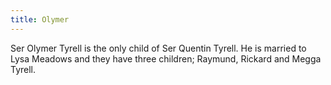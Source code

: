 ```yaml
---
title: Olymer
---
```


Ser Olymer Tyrell is the only child of Ser Quentin Tyrell. He is married to Lysa Meadows and they have three children; Raymund, Rickard and Megga Tyrell. 



